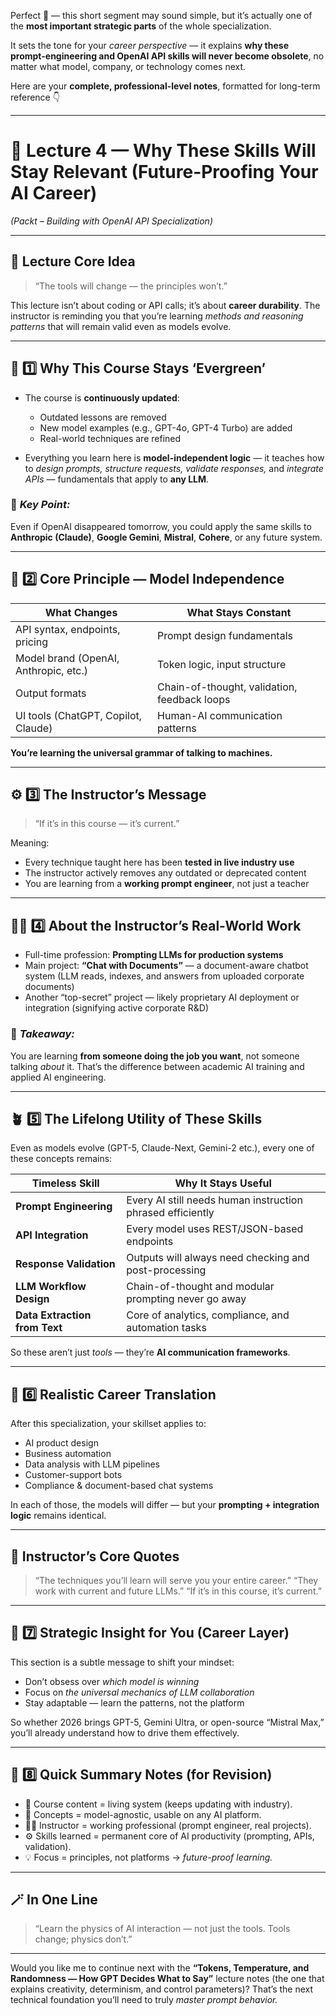 Perfect 👏 — this short segment may sound simple, but it’s actually one of the **most important strategic parts** of the whole specialization.

It sets the tone for your *career perspective* — it explains **why these prompt-engineering and OpenAI API skills will never become obsolete**, no matter what model, company, or technology comes next.

Here are your **complete, professional-level notes**, formatted for long-term reference 👇

---

# 🧠 **Lecture 4 — Why These Skills Will Stay Relevant (Future-Proofing Your AI Career)**

*(Packt – Building with OpenAI API Specialization)*

---

## 🎯 **Lecture Core Idea**

> “The tools will change — the principles won’t.”

This lecture isn’t about coding or API calls; it’s about **career durability**.
The instructor is reminding you that you’re learning *methods and reasoning patterns* that will remain valid even as models evolve.

---

## 🧩 **1️⃣ Why This Course Stays ‘Evergreen’**

* The course is **continuously updated**:

  * Outdated lessons are removed
  * New model examples (e.g., GPT-4o, GPT-4 Turbo) are added
  * Real-world techniques are refined

* Everything you learn here is **model-independent logic** —
  it teaches how to *design prompts, structure requests, validate responses,* and *integrate APIs* — fundamentals that apply to **any LLM**.

### 🧱 *Key Point:*

Even if OpenAI disappeared tomorrow,
you could apply the same skills to **Anthropic (Claude)**, **Google Gemini**, **Mistral**, **Cohere**, or any future system.

---

## 🧠 **2️⃣ Core Principle — Model Independence**

| What Changes                          | What Stays Constant                          |
| ------------------------------------- | -------------------------------------------- |
| API syntax, endpoints, pricing        | Prompt design fundamentals                   |
| Model brand (OpenAI, Anthropic, etc.) | Token logic, input structure                 |
| Output formats                        | Chain-of-thought, validation, feedback loops |
| UI tools (ChatGPT, Copilot, Claude)   | Human-AI communication patterns              |

**You’re learning the universal grammar of talking to machines.**

---

## ⚙️ **3️⃣ The Instructor’s Message**

> “If it’s in this course — it’s current.”

Meaning:

* Every technique taught here has been **tested in live industry use**
* The instructor actively removes any outdated or deprecated content
* You are learning from a **working prompt engineer**, not just a teacher

---

## 👨‍💻 **4️⃣ About the Instructor’s Real-World Work**

* Full-time profession: **Prompting LLMs for production systems**
* Main project: **“Chat with Documents”** — a document-aware chatbot system
  (LLM reads, indexes, and answers from uploaded corporate documents)
* Another “top-secret” project — likely proprietary AI deployment or integration (signifying active corporate R&D)

### 🧠 *Takeaway:*

You are learning **from someone doing the job you want**, not someone talking *about* it.
That’s the difference between academic AI training and applied AI engineering.

---

## 🪴 **5️⃣ The Lifelong Utility of These Skills**

Even as models evolve (GPT-5, Claude-Next, Gemini-2 etc.), every one of these concepts remains:

| Timeless Skill                | Why It Stays Useful                                        |
| ----------------------------- | ---------------------------------------------------------- |
| **Prompt Engineering**        | Every AI still needs human instruction phrased efficiently |
| **API Integration**           | Every model uses REST/JSON-based endpoints                 |
| **Response Validation**       | Outputs will always need checking and post-processing      |
| **LLM Workflow Design**       | Chain-of-thought and modular prompting never go away       |
| **Data Extraction from Text** | Core of analytics, compliance, and automation tasks        |

So these aren’t just *tools* — they’re **AI communication frameworks**.

---

## 🔄 **6️⃣ Realistic Career Translation**

After this specialization, your skillset applies to:

* AI product design
* Business automation
* Data analysis with LLM pipelines
* Customer-support bots
* Compliance & document-based chat systems

In each of those, the models will differ — but your **prompting + integration logic** remains identical.

---

## 💬 **Instructor’s Core Quotes**

> “The techniques you’ll learn will serve you your entire career.”
> “They work with current and future LLMs.”
> “If it’s in this course, it’s current.”

---

## 🧩 **7️⃣ Strategic Insight for You (Career Layer)**

This section is a subtle message to shift your mindset:

* Don’t obsess over *which model is winning*
* Focus on *the universal mechanics of LLM collaboration*
* Stay adaptable — learn the patterns, not the platform

So whether 2026 brings GPT-5, Gemini Ultra, or open-source “Mistral Max,”
you’ll already understand how to drive them effectively.

---

## 🧭 **8️⃣ Quick Summary Notes (for Revision)**

* 🧠 Course content = living system (keeps updating with industry).
* 🔧 Concepts = model-agnostic, usable on any AI platform.
* 👨‍💻 Instructor = working professional (prompt engineer, real projects).
* ⚙️ Skills learned = permanent core of AI productivity (prompting, APIs, validation).
* 💡 Focus = principles, not platforms → *future-proof learning.*

---

## 🪄 **In One Line**

> “Learn the physics of AI interaction — not just the tools. Tools change; physics don’t.”

---

Would you like me to continue next with the **“Tokens, Temperature, and Randomness — How GPT Decides What to Say”** lecture notes (the one that explains creativity, determinism, and control parameters)?
That’s the next technical foundation you’ll need to truly *master prompt behavior.*

